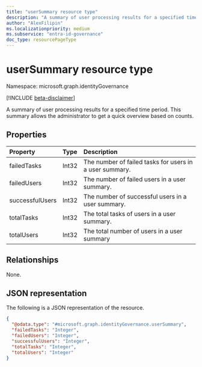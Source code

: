 ```yaml
---
title: "userSummary resource type"
description: "A summary of user processing results for a specified time period. This summary allows the administrator to get a quick overview based on counts."
author: "AlexFilipin"
ms.localizationpriority: medium
ms.subservice: "entra-id-governance"
doc_type: resourcePageType
---
```


# userSummary resource type

Namespace: microsoft.graph.identityGovernance

[!INCLUDE [beta-disclaimer](../../includes/beta-disclaimer.md)]

A summary of user processing results for a specified time period. This summary allows the administrator to get a quick overview based on counts.

## Properties

|Property|Type|Description|
|:---|:---|:---|
|failedTasks|Int32|The number of failed tasks for users in a user summary.|
|failedUsers|Int32|The number of failed users in a user summary.|
|successfulUsers|Int32|The number of successful users in a user summary.|
|totalTasks|Int32|The total tasks of users in a user summary.|
|totalUsers|Int32|The total number of users in a user summary|

## Relationships

None.

## JSON representation

The following is a JSON representation of the resource.
<!-- {
  "blockType": "resource",
  "@odata.type": "microsoft.graph.identityGovernance.userSummary"
}
-->
``` json
{
  "@odata.type": "#microsoft.graph.identityGovernance.userSummary",
  "failedTasks": "Integer",
  "failedUsers": "Integer",
  "successfulUsers": "Integer",
  "totalTasks": "Integer",
  "totalUsers": "Integer"
}
```
